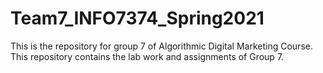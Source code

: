 # Team7_INFO7374_Spring2021

This is the repository for group 7 of Algorithmic Digital Marketing Course. This repository contains the lab work and assignments of Group 7.

